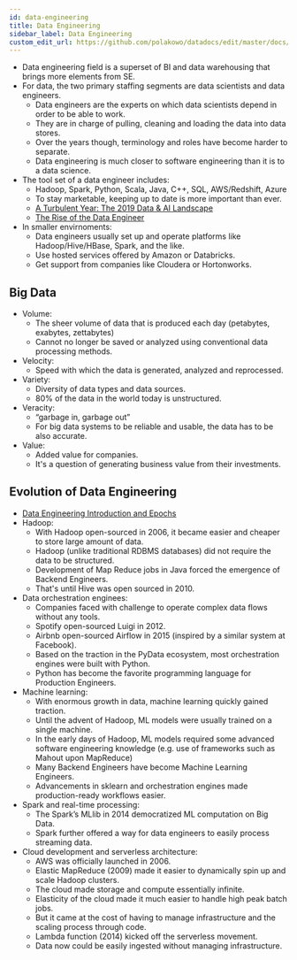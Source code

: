 ```yaml
---
id: data-engineering
title: Data Engineering
sidebar_label: Data Engineering
custom_edit_url: https://github.com/polakowo/datadocs/edit/master/docs/big-data/data-engineering.md
---
```


- Data engineering field is a superset of BI and data warehousing that brings more elements from SE.
- For data, the two primary staffing segments are data scientists and data engineers.
    - Data engineers are the experts on which data scientists depend in order to be able to work.
    - They are in charge of pulling, cleaning and loading the data into data stores.
    - Over the years though, terminology and roles have become harder to separate.
    - Data engineering is much closer to software engineering than it is to a data science.
- The tool set of a data engineer includes:
    - Hadoop, Spark, Python, Scala, Java, C++, SQL, AWS/Redshift, Azure
    - To stay marketable, keeping up to date is more important than ever.
    - [A Turbulent Year: The 2019 Data & AI Landscape](https://mattturck.com/data2019/)
    - [The Rise of the Data Engineer](https://www.freecodecamp.org/news/the-rise-of-the-data-engineer-91be18f1e603/)
- In smaller envirnoments:
    - Data engineers usually set up and operate platforms like Hadoop/Hive/HBase, Spark, and the like.
    - Use hosted services offered by Amazon or Databricks.
    - Get support from companies like Cloudera or Hortonworks.

## Big Data
- Volume:
    - The sheer volume of data that is produced each day (petabytes, exabytes, zettabytes)
    - Cannot no longer be saved or analyzed using conventional data processing methods.
- Velocity:
    - Speed with which the data is generated, analyzed and reprocessed.
- Variety:
    - Diversity of data types and data sources.
    - 80% of the data in the world today is unstructured.
- Veracity:
    - “garbage in, garbage out”
    - For big data systems to be reliable and usable, the data has to be also accurate.
- Value:
    - Added value for companies.
    - It's a question of generating business value from their investments.

## Evolution of Data Engineering
- [Data Engineering Introduction and Epochs](https://learn.panoply.io/hubfs/Data%20Engineering%20-%20Introduction%20and%20Epochs.pdf)
- Hadoop:
    - With Hadoop open-sourced in 2006, it became easier and cheaper to store large amount of data.
    - Hadoop (unlike traditional RDBMS databases) did not require the data to be structured.
    - Development of Map Reduce jobs in Java forced the emergence of Backend Engineers.
    - That's until Hive was open sourced in 2010.
- Data orchestration enginees:
    - Companies faced with challenge to operate complex data flows without any tools.
    - Spotify open-sourced Luigi in 2012.
    - Airbnb open-sourced Airflow in 2015 (inspired by a similar system at Facebook).
    - Based on the traction in the PyData ecosystem, most orchestration engines were built with Python.
    - Python has become the favorite programming language for Production Engineers.
- Machine learning:
    - With enormous growth in data, machine learning quickly gained traction.
    - Until the advent of Hadoop, ML models were usually trained on a single machine.
    - In the early days of Hadoop, ML models required some advanced software engineering knowledge (e.g. use of frameworks such as Mahout upon MapReduce)
    - Many Backend Engineers have become Machine Learning Engineers.
    - Advancements in sklearn and orchestration engines made production-ready workflows easier.
- Spark and real-time processing:
    - The Spark’s MLlib in 2014 democratized ML computation on Big Data.
    - Spark further offered a way for data engineers to easily process streaming data.
- Cloud development and serverless architecture:
    - AWS was officially launched in 2006.
    - Elastic MapReduce (2009) made it easier to dynamically spin up and scale Hadoop clusters.
    - The cloud made storage and compute essentially infinite.
    - Elasticity of the cloud made it much easier to handle high peak batch jobs. 
    - But it came at the cost of having to manage infrastructure and the scaling process through code.
    - Lambda function (2014) kicked off the serverless movement.
    - Data now could be easily ingested without managing infrastructure.
